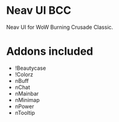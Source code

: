 # Neav UI BCC
Neav UI for WoW Burning Crusade Classic.

# Addons included
* !Beautycase
* !Colorz
* nBuff
* nChat
* nMainbar
* nMinimap
* nPower
* nTooltip
